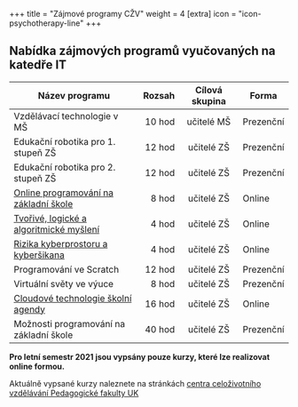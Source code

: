 +++
title = "Zájmové programy CŽV"
weight = 4
[extra]
icon = "icon-psychotherapy-line"
+++

## Nabídka zájmových programů vyučovaných na katedře IT

| Název programu                               | Rozsah | Cílová skupina |Forma      |
| -------------------------------------------- | ------:|:--------------:| --------- |
| Vzdělávací technologie v MŠ                  | 10 hod | učitelé MŠ     | Prezenční |
| Edukační robotika pro 1. stupeň ZŠ           | 12 hod | učitelé ZŠ     | Prezenční |
| Edukační robotika pro 2. stupeň ZŠ           | 12 hod | učitelé ZŠ     | Prezenční |
| [Online programování na základní škole][4]   |  8 hod | učitelé ZŠ     | Online    |
| [Tvořivé, logické a algoritmické myšlení][5] |  4 hod | učitelé ZŠ     | Online    |
| [Rizika kyberprostoru a kyberšikana][6]      |  4 hod | učitelé ZŠ     | Online    |
| Programování ve Scratch                      | 12 hod | učitelé ZŠ     | Prezenční |
| Virtuální světy ve výuce                     |  8 hod | učitelé ZŠ     | Prezenční |
| [Cloudové technologie školní agendy][9]      | 16 hod | učitelé ZŠ     | Online    |
| Možnosti programování na základní škole      | 40 hod | učitelé ZŠ     | Prezenční |


 **Pro letní semestr 2021 jsou vypsány pouze kurzy, které lze realizovat online formou.**

Aktuálně vypsané kurzy naleznete na stránkách [centra celoživotního vzdělávání Pedagogické fakulty UK][sablony]



[sablony]: https://pages.pedf.cuni.cz/czv/zajmove-kurzy/nabidka-zajmovych-programu/

[4]: https://is.cuni.cz/studium/prijimacky/index.php?do=detail_kurz&cid=6948
[5]: https://is.cuni.cz/studium/prijimacky/index.php?do=detail_kurz&cid=6949
[6]: https://is.cuni.cz/studium/prijimacky/index.php?do=detail_kurz&cid=6950
[9]: https://is.cuni.cz/studium/prijimacky/index.php?do=detail_kurz&cid=6951
